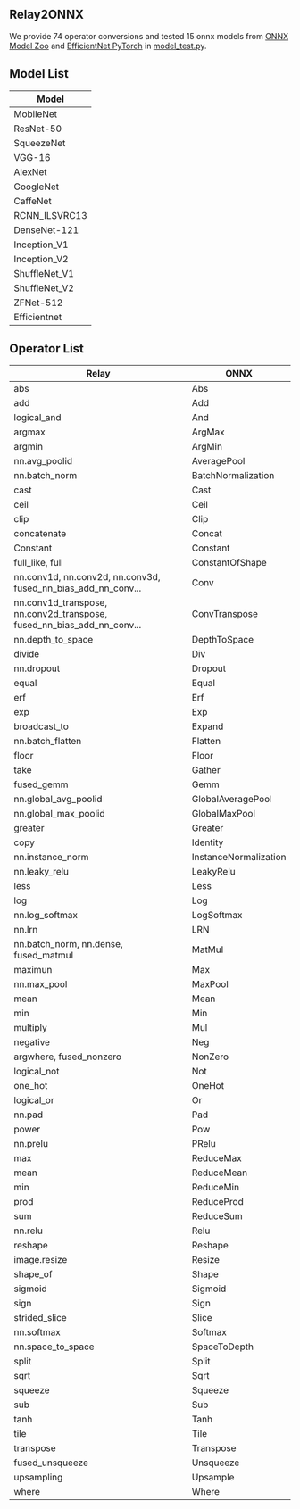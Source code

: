 Relay2ONNX
----------
We provide 74 operator conversions and tested 15 onnx models from [ONNX Model Zoo](https://github.com/onnx/models) and [EfficientNet PyTorch](https://github.com/lukemelas/EfficientNet-PyTorch) in [model_test.py](https://github.com/itri-tvm/Relay2ONNX/blob/relay2onnx/tests/python/converter/onnx/model_test.py).

Model List
----------
|Model|
|----------|
|MobileNet|
|ResNet-50|
|SqueezeNet|
|VGG-16|
|AlexNet|
|GoogleNet|
|CaffeNet|
|RCNN_ILSVRC13|
|DenseNet-121|
|Inception_V1|
|Inception_V2|
|ShuffleNet_V1|
|ShuffleNet_V2|
|ZFNet-512|
|Efficientnet|

Operator List
-------------
|Relay|ONNX|
|------|------|
|abs|Abs|
|add|Add|
|logical_and|And|
|argmax|ArgMax|
|argmin|ArgMin|
|nn.avg_poolid|AveragePool|
|nn.batch_norm|BatchNormalization|
|cast|Cast|
|ceil|Ceil|
|clip|Clip|
|concatenate|Concat|
|Constant|Constant|
|full_like, full|ConstantOfShape|
|nn.conv1d, nn.conv2d, nn.conv3d, fused_nn_bias_add_nn_conv...|Conv|
|nn.conv1d_transpose, nn.conv2d_transpose, fused_nn_bias_add_nn_conv...|ConvTranspose|
|nn.depth_to_space|DepthToSpace|
|divide|Div|
|nn.dropout|Dropout|
|equal|Equal|
|erf|Erf|
|exp|Exp|
|broadcast_to|Expand|
|nn.batch_flatten|Flatten|
|floor|Floor|
|take|Gather|
|fused_gemm|Gemm|
|nn.global_avg_poolid|GlobalAveragePool|
|nn.global_max_poolid|GlobalMaxPool|
|greater|Greater|
|copy|Identity|
|nn.instance_norm|InstanceNormalization|
|nn.leaky_relu|LeakyRelu|
|less|Less|
|log|Log|
|nn.log_softmax|LogSoftmax|
|nn.lrn|LRN|
|nn.batch_norm, nn.dense, fused_matmul|MatMul|
|maximun|Max|
|nn.max_pool|MaxPool|
|mean|Mean|
|min|Min|
|multiply|Mul|
|negative|Neg|
|argwhere, fused_nonzero|NonZero|
|logical_not|Not|
|one_hot|OneHot|
|logical_or|Or|
|nn.pad|Pad|
|power|Pow|
|nn.prelu|PRelu|
|max|ReduceMax|
|mean|ReduceMean|
|min|ReduceMin|
|prod|ReduceProd|
|sum|ReduceSum|
|nn.relu|Relu|
|reshape|Reshape|
|image.resize|Resize|
|shape_of|Shape|
|sigmoid|Sigmoid|
|sign|Sign|
|strided_slice|Slice|
|nn.softmax|Softmax|
|nn.space_to_space|SpaceToDepth|
|split|Split|
|sqrt|Sqrt|
|squeeze|Squeeze|
|sub|Sub|
|tanh|Tanh|
|tile|Tile|
|transpose|Transpose|
|fused_unsqueeze|Unsqueeze|
|upsampling|Upsample|
|where|Where|
